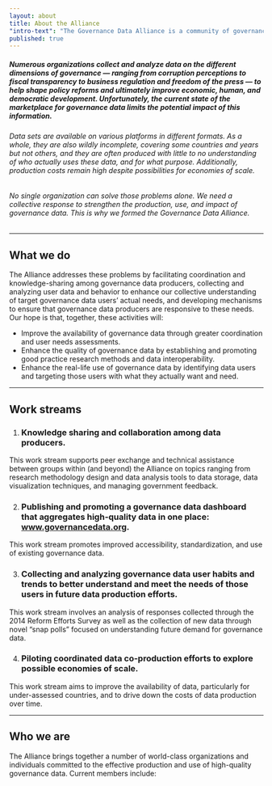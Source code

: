 ```yaml
---
layout: about
title: About the Alliance
"intro-text": "The Governance Data Alliance is a community of governance data producers, users, and funders committed to the effective production and use of high-quality data to advance democratic governance reforms in countries."
published: true
---
```





##### Numerous organizations collect and analyze data on the different dimensions of governance — ranging from corruption perceptions to fiscal transparency to business regulation and freedom of the press — to help shape policy reforms and ultimately improve economic, human, and democratic development. Unfortunately, the current state of the marketplace for governance data limits the potential impact of this information. 

###### Data sets are available on various platforms in different formats. As a whole, they are also wildly incomplete, covering some countries and years but not others, and they are often produced with little to no understanding of who actually uses these data, and for what purpose. Additionally, production costs remain high despite possibilities for economies of scale. 

###### No single organization can solve those problems alone. We need a collective response to strengthen the production, use, and impact of governance data. This is why we formed the Governance Data Alliance.

___

## What we do
The Alliance addresses these problems by facilitating coordination and knowledge-sharing among governance data producers, collecting and analyzing user data and behavior to enhance our collective understanding of target governance data users’ actual needs, and developing mechanisms to ensure that governance data producers are responsive to these needs. Our hope is that, together, these activities will:

* Improve the availability of governance data through greater coordination and user needs assessments.
* Enhance the quality of governance data by establishing and promoting good practice research methods and data interoperability.
* Enhance the real-life use of governance data by identifying data users and targeting those users with what they actually want and need.

___

## Work streams
1. ### Knowledge sharing and collaboration among data producers. 
This work stream supports peer exchange and technical assistance between groups within (and beyond) the Alliance on topics ranging from research methodology design and data analysis tools to data storage, data visualization techniques, and managing government feedback.

2. ### Publishing and promoting a governance data dashboard that aggregates high-quality data in one place: www.governancedata.org. 
This work stream promotes improved accessibility, standardization, and use of existing governance data.

3. ### Collecting and analyzing governance data user habits and trends to better understand and meet the needs of those users in future data production efforts. 
This work stream involves an analysis of responses collected through the 2014 Reform Efforts Survey as well as the collection of new data through novel “snap polls” focused on understanding future demand for governance data.

4. ### Piloting coordinated data co-production efforts to explore possible economies of scale. 
This work stream aims to improve the availability of data, particularly for under-assessed countries, and to drive down the costs of data production over time.

___

## Who we are
The Alliance brings together a number of world-class organizations and individuals committed to the effective production and use of high-quality governance data. Current members include:
